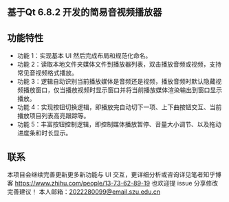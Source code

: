## 基于Qt 6.8.2 开发的简易音视频播放器


## 功能特性

- 功能 1：实现基本 UI 然后完成布局和规范化命名。
- 功能 2：读取本地文件夹媒体文件到播放器列表，双击播放音频或视频，支持常见音视频格式播放。
- 功能 3：逻辑自动识别当前播放媒体是音频还是视频，播放音频时默认隐藏视频播放窗口，仅当播放视频时显示窗口并将当前播放媒体渲染输出到窗口显示播放。
- 功能 4：实现按钮切换逻辑，即播放完自动切下一项、上下曲按钮交互、当前播放项目列表高亮跟踪等。
- 功能 5：丰富按钮控制逻辑，即控制媒体播放暂停、音量大小调节、以及拖动进度条和时长显示。


## 联系

本项目会继续完善更新更多新功能与 UI 交互，更详细分析或咨询详见笔者知乎博客 https://www.zhihu.com/people/13-73-62-89-19
也欢迎提 issue 分享修改完善建议！
本人邮箱：2022280099@email.szu.edu.cn

